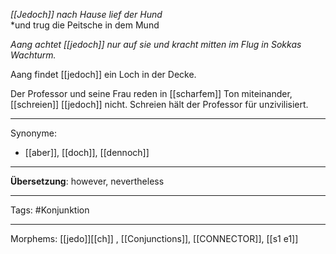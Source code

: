 *[[Jedoch]] nach Hause lief der Hund*  
*und trug die Peitsche in dem Mund

_Aang achtet [[jedoch]] nur auf sie und kracht mitten im Flug in Sokkas Wachturm._

Aang findet [[jedoch]] ein Loch in der Decke.

Der Professor und seine Frau reden in [[scharfem]] Ton miteinander, [[schreien]] [[jedoch]] nicht. Schreien hält der Professor für unzivilisiert.

---

Synonyme:
- [[aber]], [[doch]], [[dennoch]]

---
**Übersetzung**: however, nevertheless

---

Tags:
#Konjunktion

---

Morphems:
[[jedo]][[ch]]
, [[Conjunctions]], [[CONNECTOR]], [[s1 e1]]